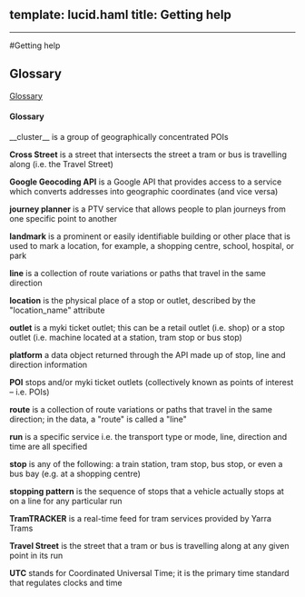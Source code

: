 template: lucid.haml
title: Getting help
---
---
#Getting help
## Glossary
<a href="#fig-glossary">Glossary</a>
<div id="fig-glossary">
    <h4>Glossary</h4>
__cluster__  is a group of geographically concentrated POIs


__Cross Street__  is a street that intersects the street a tram or bus is travelling along (i.e. the Travel Street)


__Google Geocoding API__  is a Google API that provides access to a service which converts addresses into geographic coordinates (and vice versa)


__journey planner__  is a PTV service that allows people to plan journeys from one specific point to another


__landmark__  is a prominent or easily identifiable building or other place that is used to mark a location, for example, a shopping centre, school, hospital, or park


__line__  is a collection of route variations or paths that travel in the same direction


__location__  is the physical place of a stop or outlet, described by the "location_name" attribute


__outlet__  is a myki ticket outlet; this can be a retail outlet (i.e. shop) or a stop outlet (i.e. machine located at a station, tram stop or bus stop)


__platform__  a data object returned through the API made up of stop, line and direction information


__POI__  stops and/or myki ticket outlets (collectively known as points of interest &ndash; i.e. POIs)


__route__  is a collection of route variations or paths that travel in the same direction; in the data, a "route" is called a "line"


__run__  is a specific service i.e. the transport type or mode, line, direction and time are all specified


__stop__  is any of the following: a train station, tram stop, bus stop, or even a bus bay (e.g. at a shopping centre)


__stopping pattern__  is the sequence of stops that a vehicle actually stops at on a line for any particular run


__TramTRACKER__  is a real-time feed for tram services provided by Yarra Trams


__Travel Street__  is the street that a tram or bus is travelling along at any given point in its run


__UTC__  stands for Coordinated Universal Time; it is the primary time standard that regulates clocks and time

</div>
